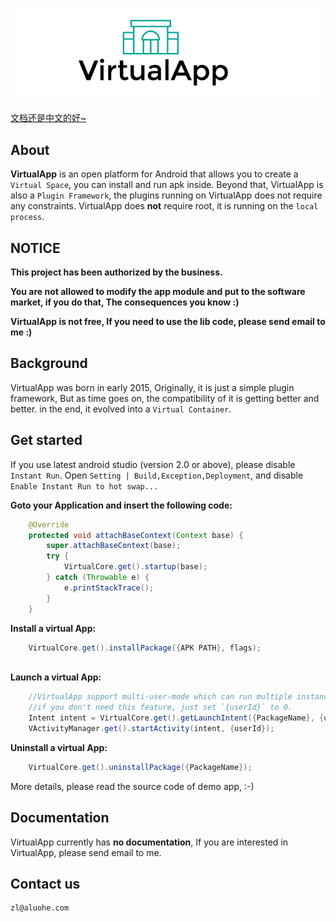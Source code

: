 [![VA banner](https://raw.githubusercontent.com/asLody/VirtualApp/master/Logo.png)](https://github.com/asLody/VirtualApp)

[文档还是中文的好~](CHINESE.md "中文")

About
-----
**VirtualApp** is an open platform for Android that allows you to create a `Virtual Space`,
you can install and run apk inside. Beyond that, VirtualApp is also a `Plugin Framework`,
the plugins running on VirtualApp does not require any constraints.
VirtualApp does **not** require root, it is running on the `local process`.

NOTICE
-------
**This project has been authorized by the business.**

**You are not allowed to modify the app module and put to the software market, if you do that, The consequences you know :)**

**VirtualApp is not free, If you need to use the lib code, please send email to me :)**

Background
----------

VirtualApp was born in early 2015, Originally, it is just a simple plugin framework, 
But as time goes on,
the compatibility of it is getting better and better.
in the end, it evolved into a `Virtual Container`.


Get started
-----------
If you use latest android studio (version 2.0 or above), please disable `Instant Run`.
Open `Setting | Build,Exception,Deployment`, and disable `Enable Instant Run to hot swap...`

**Goto your Application and insert the following code:**
```java
    @Override
    protected void attachBaseContext(Context base) {
        super.attachBaseContext(base);
        try {
            VirtualCore.get().startup(base);
        } catch (Throwable e) {
            e.printStackTrace();
        }
    }
```

**Install a virtual App:**
```java
    VirtualCore.get().installPackage({APK PATH}, flags);
    
```

**Launch a virtual App:**
```java
    //VirtualApp support multi-user-mode which can run multiple instances of a same app.
    //if you don't need this feature, just set `{userId}` to 0.
    Intent intent = VirtualCore.get().getLaunchIntent({PackageName}, {userId});
    VActivityManager.get().startActivity(intent, {userId});
```

**Uninstall a virtual App:**
```java
    VirtualCore.get().uninstallPackage({PackageName});
```

More details, please read the source code of demo app, :-)

Documentation
-------------

VirtualApp currently has **no documentation**, If you are interested in VirtualApp, please send email to me.

Contact us
------------

    zl@aluohe.com
